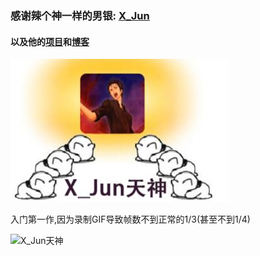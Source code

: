 ### 感谢辣个神一样的男银: [**<u>X_Jun</u>**](https://home.cnblogs.com/u/X-Jun/)

#### 以及他的[**<u>项目</u>**](https://github.com/MKXJun/DX11-Without-DirectX-SDK)和[**<u>博客</u>**](https://www.cnblogs.com/X-Jun/p/9028764.html)

![X_Jun天神](./PNG/X_Jun天神.jpg)









入门第一作,因为录制GIF导致帧数不到正常的1/3(甚至不到1/4)

![X_Jun天神](./作品一览/00_3D图形入门.gif)

